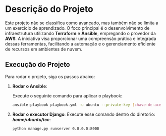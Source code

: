 # Descrição do Projeto

Este projeto não se classifica como avançado, mas também não se limita a um exercício de aprendizado. O foco principal é o desenvolvimento de infraestrutura utilizando **Terraform** e **Ansible**, empregando o provedor da **AWS**. A iniciativa visa proporcionar uma compreensão prática e integrada dessas ferramentas, facilitando a automação e o gerenciamento eficiente de recursos em ambientes de nuvem.

## Execução do Projeto

Para rodar o projeto, siga os passos abaixo:

1. **Rodar o Ansible**:

   Execute o seguinte comando para aplicar o playbook:

   ```bash
   ansible-playbook playbook.yml -u ubuntu --private-key [chave-de-acesso] -i hosts.yml

1. **Rodar o executor Django**:
    Execute esse comando dentro do diretorio: ***home/ubuntu/tcc***:

   ```bash
   python manage.py runserver 0.0.0.0:8000